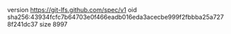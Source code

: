 version https://git-lfs.github.com/spec/v1
oid sha256:43934fcfc7b64703e0f466eadb016eda3acecbe999f2fbbba25a7278f241dc37
size 8997
